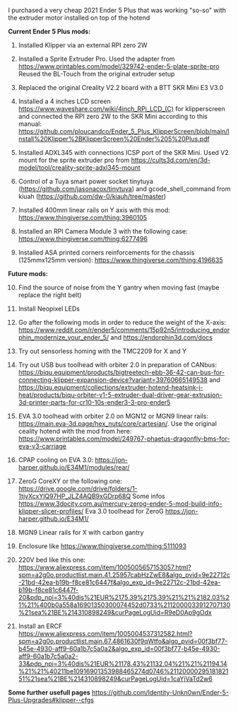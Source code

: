 I purchased a very cheap 2021 Ender 5 Plus that was working "so-so" with the extruder motor installed on top of the hotend

**Current Ender 5 Plus mods:**

1. Installed Klipper via an external RPI zero 2W
   
2. Installed a Sprite Extruder Pro. Used the adapter from https://www.printables.com/model/329742-ender-5-plate-sprite-pro Reused the BL-Touch from the original extruder setup
  
3. Replaced the original Creality V2.2 board with a BTT SKR Mini E3 V3.0
   
4. Installed a 4 inches LCD screen https://www.waveshare.com/wiki/4inch_RPi_LCD_(C) for klipperscreen and connected the RPI zero 2W to the SKR Mini according to this manual: https://github.com/ploucandco/Ender_5_Plus_KlipperScreen/blob/main/Install%20Klipper%2BKlipperScreen%20Ender%205%20Plus.pdf

5. Installed ADXL345 with connections ICSP port of the SKR Mini. Used V2 mount for the sprite extruder pro from https://cults3d.com/en/3d-model/tool/creality-sprite-adxl345-mount
  
6. Control of a Tuya smart power socket tinytuya (https://github.com/jasonacox/tinytuya) and gcode_shell_command from kiuah (https://github.com/dw-0/kiauh/tree/master)
   
7. Installed 400mm linear rails on Y axis with this mod: https://www.thingiverse.com/thing:3960105

8. Installed an RPI Camera Module 3 with the following case: https://www.thingiverse.com/thing:6277496

9. Installed ASA printed corners reinforcements for the chassis (125mmx125mm version): https://www.thingiverse.com/thing:4196635

**Future mods:**

10. Find the source of noise from the Y gantry when moving fast (maybe replace the right belt)

11. Install Neopixel LEDs
 
12. Go after the following mods in order to reduce the weight of the X-axis: https://www.reddit.com/r/ender5/comments/15p92n5/introducing_endorphin_modernize_your_ender_5/
   and https://endorphin3d.com/docs
    
13. Try out sensorless homing with the TMC2209 for X and Y
    
14. Try out USB bus toolhead with orbiter 2.0 in preparation of CANbus: https://biqu.equipment/products/bigtreetech-ebb-36-42-can-bus-for-connecting-klipper-expansion-device?variant=39760665149538 and https://biqu.equipment/collections/extruder-hotend-heatsink-j-heat/products/biqu-orbiter-v1-5-extruder-dual-driver-gear-extrusion-3d-printer-parts-for-cr10-10s-ender3-3-pro-ender5
  
15. EVA 3.0 toolhead with orbiter 2.0 on MGN12 or MGN9 linear rails: https://main.eva-3d.page/hex_nuts/core/cartesian/. Use the original ceality hotend with the mod from here: https://www.printables.com/model/249767-phaetus-dragonfly-bms-for-eva-v3-carriage

16. CPAP cooling on EVA 3.0: https://jon-harper.github.io/E34M1/modules/rear/

17. ZeroG CoreXY or the following one: https://drive.google.com/drive/folders/1-1tjyXcxYlQ97HP_JLZ4AQB9xGDrp68Q
  Some infos https://www.3docity.com.au/mercury-zerog-ender-5-mod-build-info-klipper-slicer-profiles/
  Eva 3.0 toolhead for ZeroG https://jon-harper.github.io/E34M1/

18. MGN9 Linear rails for X with carbon gantry
  
19. Enclosure like https://www.thingiverse.com/thing:5111093
 
20. 220V bed like this one: https://www.aliexpress.com/item/1005005657153057.html?spm=a2g0o.productlist.main.41.25957cabHzZwE8&algo_pvid=9e22712c-21bd-42ea-b19b-f8ce81c6447f&algo_exp_id=9e22712c-21bd-42ea-b19b-f8ce81c6447f-20&pdp_npi=3%40dis%21EUR%2175.39%2175.39%21%21%2182.03%21%21%400b0a558a16901350300074452d0733%2112000033912707130%21sea%21BE%214310898249&curPageLogUid=R9eD0Ap9gOdx

21. Install an ERCF https://www.aliexpress.com/item/1005004537312582.html?spm=a2g0o.productlist.main.67.4861630f9qWtfo&algo_pvid=00f3bf77-b45e-4930-aff9-60a1b7c5a0a2&algo_exp_id=00f3bf77-b45e-4930-aff9-60a1b7c5a0a2-33&pdp_npi=3%40dis%21EUR%21178.43%21132.04%21%21%21194.14%21%21%40211be10916901353988465274d0746%2112000029518182151%21sea%21BE%214310898249&curPageLogUid=1caYjVaTd2w6

**Some further usefull pages**
https://github.com/Identity-Unkn0wn/Ender-5-Plus-Upgrades#klipper--cfgs

